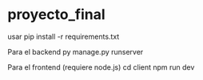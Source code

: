 # proyecto_final

usar pip install -r requirements.txt

Para el backend
py manage.py runserver


Para el frontend (requiere node.js)
cd client
npm run dev
